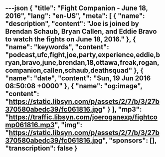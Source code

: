 ---json
{
  "title": "Fight Companion - June 18, 2016",
  "lang": "en-US",
  "meta": [
    {
      "name": "description",
      "content": "Joe is joined by Brendan Schaub, Bryan Callen, and Eddie Bravo to watch the fights on June 18, 2016."
    },
    {
      "name": "keywords",
      "content": "podcast,ufc,fight,joe,party,experience,eddie,bryan,bravo,june,brendan,18,ottawa,freak,rogan,companion,callen,schaub,deathsquad"
    },
    {
      "name": "date",
      "content": "Sun, 19 Jun 2016 08:50:08 +0000"
    },
    {
      "name": "og:image",
      "content": "https://static.libsyn.com/p/assets/2/7/b/3/27b370580abedc39/fc061816.jpg"
    }
  ],
  "mp3": "https://traffic.libsyn.com/joeroganexp/fightcomp061816.mp3",
  "img": "https://static.libsyn.com/p/assets/2/7/b/3/27b370580abedc39/fc061816.jpg",
  "sponsors": [],
  "transcription": false
}
---
<episode-header />

<timemark seconds="0" />

<transcribe-call-to-action />

<episode-footer />